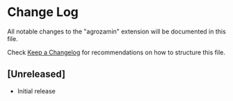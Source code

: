 # Change Log

All notable changes to the "agrozamin" extension will be documented in this file.

Check [Keep a Changelog](http://keepachangelog.com/) for recommendations on how to structure this file.

## [Unreleased]

- Initial release
